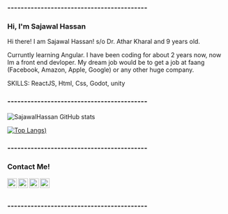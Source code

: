 ### ------------------------------------------
### Hi, I'm Sajawal Hassan

<p align="left"> </p>

Hi there! I am Sajawal Hassan!
s/o Dr. Athar Kharal and
9 years old.

Curruntly learning Angular. I have been coding for
about 2 years now, now Im a front end devloper.
My dream job would be to get a job at faang
(Facebook, Amazon, Apple, Google)
or any other huge company.

SKILLS:
     ReactJS, Html, Css, Godot, unity
     
### ------------------------------------------
      
![SajawalHassan GitHub stats](https://github-readme-stats.vercel.app/api?username=SajawalHassan&show_icons=true&theme=radical)

[![Top Langs](https://github-readme-stats.vercel.app/api/top-langs/?username=SajawalHassan&layout=compact&theme=radical))](https://github.com/SajawalHassan/github-readme-stats)

### ------------------------------------------

### Contact Me!

<a href="https://twitter.com/scientificninj2">
  <img align="left" alt="Sajawal's Twitter" width="22px" src="https://cdn.jsdelivr.net/npm/simple-icons@v3/icons/twitter.svg" />
</a>
<a href="https://www.linkedin.com/in/scientific-ninja-799537216/">
  <img align="left" alt="Sajawal's Linkdin" width="22px" src="https://cdn.jsdelivr.net/npm/simple-icons@v3/icons/linkedin.svg" />
</a>
<a href="https://github.com/SajawalHassan">
  <img align="left" alt="Sajawal's Github" width="22px" src="https://cdn.jsdelivr.net/npm/simple-icons@v3/icons/github.svg" />
</a>
<a href="https://www.youtube.com/channel/UCkjFnHCmmZtYVFvosxef3yg">
  <img align="left" alt="Sajawal's Facebook" width="22px" src="https://cdn.jsdelivr.net/npm/simple-icons@v3/icons/youtube.svg" />
</a>

### ㅤ

### ------------------------------------------

